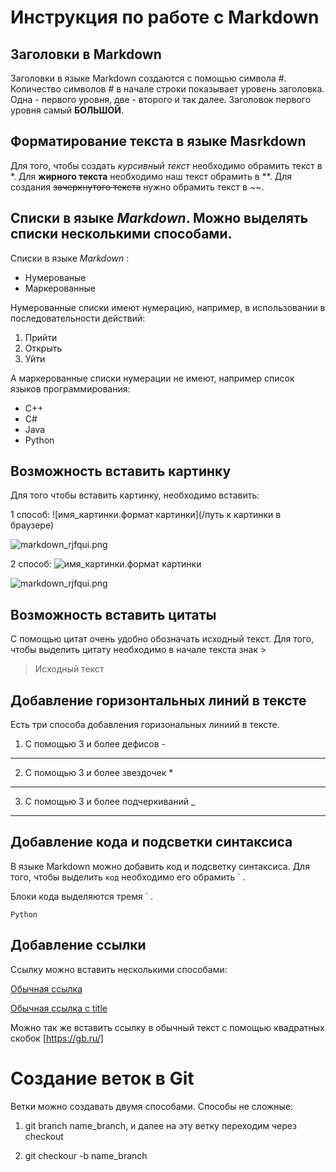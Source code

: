 # Инструкция по работе с Markdown


## Заголовки в Markdown 
Заголовки в языке Markdown создаются с помощью символа #. Количество символов # в начале строки показывает уровень заголовка. Одна - первого уровня, две - второго и так далее. Заголовок первого уровня самый **БОЛЬШОЙ**.

## Форматирование текста в языке Masrkdown
 Для того, чтобы создать *курсивный текст* необходимо обрамить текст в *. Для **жирного текста** необходимо наш текст обрамить в **. Для создания ~~зачеркнутого текста~~ нужно обрамить текст в ~~.

 ## Списки в языке *Markdown*. Можно выделять списки несколькими способами.
 Списки в языке *Markdown* :
 - Нумерованые
 - Маркерованные
 
 Нумерованные списки имеют нумерацию, например, в использовании в последовательности действий:
 1. Прийти
 2. Открыть
 3. Уйти
 
 А маркерованные списки нумерации не имеют, например список языков программирования:
 - C++
 - C#
 - Java
 - Python

## Возможность вставить картинку

Для того чтобы вставить картинку, необходимо вставить:

1 способ:
![имя_картинки.формат картинки](/путь к картинки в браузере)

 ![markdown_rjfqui.png](https://www.mistercoding.com/post/markdown/berkenalan-dengan-markdown-dan-kegunaanya/)

 2 способ: 
 ![имя_картинки.формат картинки](./имя_картинки.формат)
 
 ![markdown_rjfqui.png](./markdown_rjfqui.png)

 ## Возможность вставить цитаты

С помощью цитат очень удобно обозначать исходный текст. Для того, чтобы выделить цитату необходимо в начале текста знак >
> Исходный текст

## Добавление горизонтальных линий в тексте

Есть три способа добавления горизональных линиий в тексте.
1. С помощью 3 и более дефисов -
------
2. С помощью 3 и более звездочек *
******
3. С помощью 3 и более подчеркиваний _
______

## Добавление кода и подсветки синтаксиса

В языке Markdown можно добавить код и подсветку синтаксиса. Для того, чтобы выделить `код` необходимо его обрамить ` .

Блоки кода выделяются тремя ` .

```Python```

## Добавление ссылки

Ссылку можно вставить несколькими способами: 

[Обычная ссылка](https://gb.ru/)

[Обычная ссылка с title](https://gb.ru/ "Сайт ГБ")

Можно так же вставить ссылку в обычный текст с помощью квадратных скобок [https://gb.ru/]

# Создание веток в Git
Ветки можно создавать двумя способами. Способы не сложные:

1. git branch name_branch, и далее на эту ветку переходим через checkout 

2. git checkour -b name_branch

